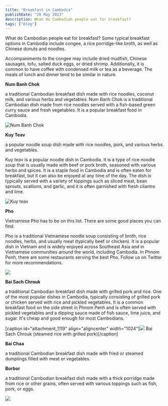 ```yaml
---
title: "Breakfast in Cambodia"
publishDate: "28 May 2023"
description: What do Cambodian people eat for breakfast?
tags: ["blog"]
---
```


What do Cambodian people eat for breakfast? Some typical breakfast options in Cambodia include congee, a rice porridge-like broth, as well as Chinese donuts and noodles.

Accompaniments to the congee may include dried mudfish, Chinese sausages, tofu, salted duck eggs, or dried shrimp. Additionally, it is common to have coffee with condensed milk or tea as a beverage. The meals of lunch and dinner tend to be similar in nature.

**Num Banh Chok**

a traditional Cambodian breakfast dish made with rice noodles, coconut milk, and various herbs and vegetables. Num Banh Chok is a traditional Cambodian dish made from rice noodles served with a fish-based green curry sauce and fresh vegetables. It is a popular breakfast food in Cambodia.

![Num Banh Chok](https://cambopedia.com/wp-content/uploads/2023/01/4A26C8B0-23A1-4266-8135-0E88DBB51E8F-1024x768.jpeg)

**Kuy Teav**

a popular noodle soup dish made with rice noodles, pork, and various herbs and vegetables.

Kuy teav is a popular noodle dish in Cambodia. It is a type of rice noodle soup that is usually made with beef or pork broth, seasoned with various herbs and spices. It is a staple food in Cambodia and is often eaten for breakfast, but it can also be enjoyed at any time of the day. The dish is typically served with a variety of toppings such as sliced meat, bean sprouts, scallions, and garlic, and it is often garnished with fresh cilantro and lime.

![Kuy teav](https://cambopedia.com/wp-content/uploads/2023/01/57216703-B3E0-4778-A469-A81673814F50-scaled-e1676357465814-1024x768.jpeg)

**Pho**

Vietnamese Pho has to be on this list. There are some good places you can find.

Pho is a traditional Vietnamese noodle soup consisting of broth, rice noodles, herbs, and usually meat (typically beef or chicken). It is a popular dish in Vietnam and is widely enjoyed across Southeast Asia and in Vietnamese communities around the world, including Cambodia. In Phnom Penh, there are some restaurants serving the best Pho. Follow us on Twitter for more recommendations.

![](https://cambopedia.com/wp-content/uploads/2023/01/281094D0-140E-4B35-B4FB-EC46265F387A-scaled-e1676357511115-1024x768.jpeg)

**Bai Sach Chrouk**

a traditional Cambodian breakfast dish made with grilled pork and rice. One of the most popular dishes in Cambodia, typically consisting of grilled pork or chicken served with rice and pickled vegetables. It is a common breakfast food on the side street in Phnom Penh and is often served with pickled vegetables and a dipping sauce made of fish sauce, lime juice, and sugar. It's cheap and good enough for most Cambodians.

\[caption id="attachment\_1119" align="aligncenter" width="1024"\]![](https://cambopedia.com/wp-content/uploads/2023/01/46F1DCAD-0ADE-4ABC-99D0-1BE0711C86D9-scaled-e1676357546156-1024x768.jpeg) Bai Sach Chrouk (steamed rice with grilled pork)\[/caption\]

**Bai Chaa**

a traditional Cambodian breakfast dish made with fried or steamed dumplings filled with meat or vegetables.

**Borbor**

a traditional Cambodian breakfast dish made with a thick porridge made from rice or other grains, often served with various toppings such as fish, pork, or eggs.

![](https://cambopedia.com/wp-content/uploads/2023/01/8D37F261-4174-4D55-8A91-B5B40EFB25A7-1024x768.jpeg)

